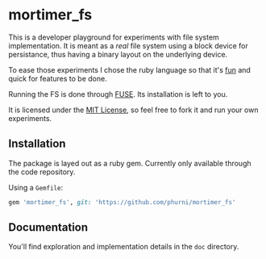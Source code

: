 # mortimer_fs

This is a developer playground for experiments with file system implementation.
It is meant as a _real_ file system using a block device for persistance, thus
having a binary layout on the underlying device.

To ease those experiments I chose the ruby language so that it's [fun](https://maori.geek.nz/what-is-ruby-it-is-fun-and-makes-you-happy-337b6f10fa40)
and quick for features to be done.

Running the FS is done through [FUSE](https://github.com/libfuse/libfuse). Its installation is left to you.

It is licensed under the [MIT License](http://opensource.org/licenses/MIT), so feel free
to fork it and run your own experiments.

## Installation

The package is layed out as a ruby gem. Currently only available through the code repository.

Using a `Gemfile`:

```ruby
gem 'mortimer_fs', git: 'https://github.com/phurni/mortimer_fs'
```

## Documentation

You'll find exploration and implementation details in the `doc` directory.
